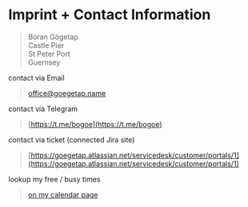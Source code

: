 # Imprint + Contact Information


> Boran Gögetap  
> Castle Pier  
> St Peter Port  
> Guernsey  

contact via Email

> [office@goegetap.name](mailto:office@goegetap.name)

contact via Telegram

> [https://t.me/bogoe](https://t.me/bogoe)


contact via ticket (connected Jira site)

> [https://goegetap.atlassian.net/servicedesk/customer/portals/1](https://goegetap.atlassian.net/servicedesk/customer/portals/1)


lookup my free / busy times

> [on my calendar page](/bogocal/)
